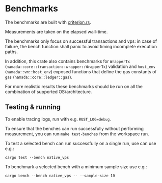 # Benchmarks

The benchmarks are built with [criterion.rs](https://bheisler.github.io/criterion.rs/book).

Measurements are taken on the elapsed wall-time.

The benchmarks only focus on successful transactions and vps: in case of failure, the bench function shall panic to avoid timing incomplete execution paths.

In addition, this crate also contains benchmarks for `WrapperTx` (`namada::core::transaction::wrapper::WrapperTx`) validation and `host_env` (`namada::vm::host_env`) exposed functions that define the gas constants of `gas` (`namada::core::ledger::gas`).

For more realistic results these benchmarks should be run on all the combination of supported OS/architecture.

## Testing & running

To enable tracing logs, run with e.g. `RUST_LOG=debug`.

To ensure that the benches can run successfully without performing measurement, you can run `make test-benches` from the workspace run.

To test a selected bench can run successfully on a single run, use can use e.g.:

```shell
cargo test --bench native_vps
```

To benchmark a selected bench with a minimum sample size use e.g.:

```shell
cargo bench --bench native_vps -- --sample-size 10
```
